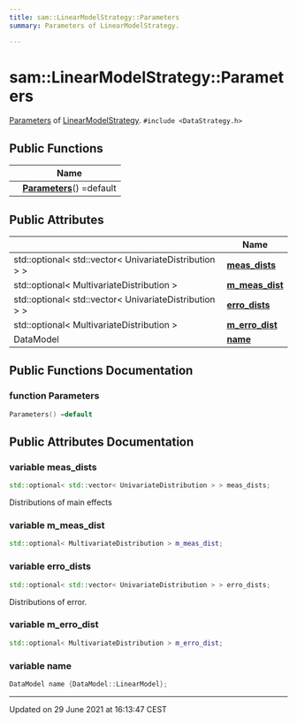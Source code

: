 ```yaml
---
title: sam::LinearModelStrategy::Parameters
summary: Parameters of LinearModelStrategy. 

---
```


# sam::LinearModelStrategy::Parameters



[Parameters]() of [LinearModelStrategy](/doxygen/Classes/classsam_1_1_linear_model_strategy/). 
`#include <DataStrategy.h>`

## Public Functions

|                | Name           |
| -------------- | -------------- |
| | **[Parameters](/doxygen/Classes/structsam_1_1_linear_model_strategy_1_1_parameters/#function-parameters)**() =default |

## Public Attributes

|                | Name           |
| -------------- | -------------- |
| std::optional< std::vector< UnivariateDistribution > > | **[meas_dists](/doxygen/Classes/structsam_1_1_linear_model_strategy_1_1_parameters/#variable-meas_dists)**  |
| std::optional< MultivariateDistribution > | **[m_meas_dist](/doxygen/Classes/structsam_1_1_linear_model_strategy_1_1_parameters/#variable-m_meas_dist)**  |
| std::optional< std::vector< UnivariateDistribution > > | **[erro_dists](/doxygen/Classes/structsam_1_1_linear_model_strategy_1_1_parameters/#variable-erro_dists)**  |
| std::optional< MultivariateDistribution > | **[m_erro_dist](/doxygen/Classes/structsam_1_1_linear_model_strategy_1_1_parameters/#variable-m_erro_dist)**  |
| DataModel | **[name](/doxygen/Classes/structsam_1_1_linear_model_strategy_1_1_parameters/#variable-name)**  |

## Public Functions Documentation

### function Parameters

```cpp
Parameters() =default
```


## Public Attributes Documentation

### variable meas_dists

```cpp
std::optional< std::vector< UnivariateDistribution > > meas_dists;
```


Distributions of main effects 


### variable m_meas_dist

```cpp
std::optional< MultivariateDistribution > m_meas_dist;
```


### variable erro_dists

```cpp
std::optional< std::vector< UnivariateDistribution > > erro_dists;
```


Distributions of error. 


### variable m_erro_dist

```cpp
std::optional< MultivariateDistribution > m_erro_dist;
```


### variable name

```cpp
DataModel name {DataModel::LinearModel};
```


-------------------------------

Updated on 29 June 2021 at 16:13:47 CEST